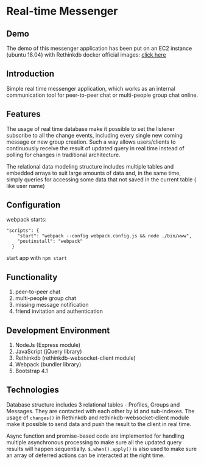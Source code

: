 # Real-time Messenger

## Demo
The demo of this messenger application has been put on an EC2 instance (ubuntu 18.04) with Rethinkdb docker official images: 
[click here](http://18.218.221.72) 

## Introduction
Simple real time messenger application, which works as an internal communication tool for peer-to-peer chat or multi-people 
group chat online. 

## Features
The usage of real time database make it possible to set the listener subscribe to all the change events, 
including every single new coming message or new group creation. Such a way allows users/clients to continuously receive the result 
of updated query in real time instead of polling for changes in traditional architecture.

The relational data modeling structure includes multiple tables and embedded arrays to suit large amounts of data and, 
in the same time, simply queries for accessing some data that not saved in the current table ( like user name)

## Configuration
webpack starts:
```
"scripts": {
    "start": "webpack --config webpack.config.js && node ./bin/www",
    "postinstall": "webpack"
  }
```
start app with ``npm start``
## Functionality
1. peer-to-peer chat
2. multi-people group chat
3. missing message notification
4. friend invitation and authentication

## Development Environment
1. NodeJs (Express module)
2. JavaScript (jQuery library)
3. Rethinkdb (rethinkdb-websocket-client module)
4. Webpack (bundler library)
5. Bootstrap 4.1 

## Technologies

Database structure includes 3 relational tables - Profiles, Groups and Messages. They are contacted with each other by id
and sub-indexes. The usage of `changes()` in Rethinkdb and rethinkdb-websocket-client module make it possible to send data 
and push the result to the client in real time.

Async function and promise-based code are implemented for handling multiple asynchronous processing to make sure all the 
updated query results will happen sequentially. `$.when().apply()` is also used to make sure an array of deferred actions
can be interacted at the right time.









